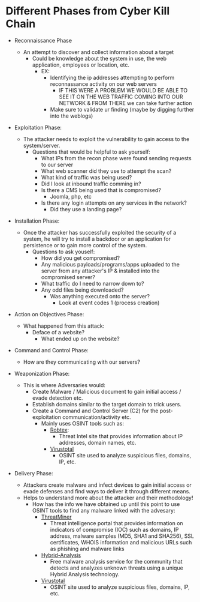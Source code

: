 # Different Phases from Cyber Kill Chain

- Reconnaissance Phase
  - An attempt to discover and collect information about a target
    - Could be knowledge about the system in use, the web application, employees or location, etc.
      - EX:
        - Identifying the ip addresses attempting to perform reconnassance activity on our web servers
          - IF THIS WERE A PROBLEM WE WOULD BE ABLE TO SEE IT ON THE WEB TRAFFIC COMING INTO OUR NETWORK & FROM THERE we can take further action
        - Make sure to validate ur finding (maybe by digging further into the weblogs)

- Exploitation Phase:
  - The attacker needs to exploit the vulnerability to gain access to the system/server.
    - Questions that would be helpful to ask yourself:
      - What IPs from the recon phase were found sending requests to our server
      - What web scanner did they use to attempt the scan?
      - What kind of traffic was being used?
      - Did I look at inbound traffic comming in?
      - Is there a CMS being used that is compromised?
        - Joomla, php, etc
      - Is there any login attempts on any services in the network?
        - Did they use a landing page?

- Installation Phase:
  - Once the attacker has successfully exploited the security of a system, he will try to install a backdoor or an application for persistence or to gain more control of the system.
    - Questions to ask youself:
      - How did you get compromised?
      - Any malicious payloads/programs/apps uploaded to the server from any attacker's IP & installed into the ocmpromised server?
      - What traffic do I need to narrow down to?
      - Any odd files being downloaded?
        - Was anything executed onto the server?
          - Look at event codes 1 (process creation)

- Action on Objectives Phase:
  - What happened from this attack:
    - Deface of a website?
      - What ended up on the website?

- Command and Control Phase:
  - How are they communicating with our servers?

- Weaponization Phase:
  - This is where Adversaries would:
    - Create Malware / Malicious document to gain initial access / evade detection etc.
    - Establish domains similar to the target domain to trick users.
    - Create a Command and Control Server (C2) for the post-exploitation communication/activity etc.
      - Mainly uses OSINT tools such as:
        - [Robtex](<https://www.robtex.com/>):
          - Threat Intel site that provides information about IP addresses, domain names, etc.
        - [Virustotal](<https://www.virustotal.com/gui/home/upload>)
          - OSINT site used to analyze suspicious files, domains, IP, etc.

- Delivery Phase:
  - Attackers create malware and infect devices to gain initial access or evade defenses and find ways to deliver it through different means.
  - Helps to understand more about the attacker and their methodology!
    - How has the info we have obtained up until this point to use OSINT tools to find any malware linked with the advesary:
      - [ThreatMiner](<https://www.threatminer.org/host.php?q=23.22.63.114#gsc.tab=0&gsc.q=23.22.63.114&gsc.page=1>)
        - Threat intelligence portal that provides information on indicators of compromise (IOC) such as domains, IP address, malware samples (MD5, SHA1 and SHA256), SSL certificates, WHOIS information and malicious URLs such as phishing and malware links
      - [Hybrid-Analysis](<https://www.hybrid-analysis.com/>)
        - Free malware analysis service for the community that detects and analyzes unknown threats using a unique Hybrid Analysis technology.
      - [Virustotal](<https://www.virustotal.com/gui/home/upload>)
        - OSINT site used to analyze suspicious files, domains, IP, etc.
